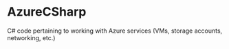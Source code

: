 # AzureCSharp
C# code pertaining to working with Azure services (VMs, storage accounts, networking, etc.)
